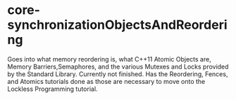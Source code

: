 # core-synchronizationObjectsAndReordering
Goes into what memory reordering is, what C++11 Atomic Objects are, Memory Barriers,Semaphores, and the various Mutexes and Locks provided by the Standard Library.
Currently not finished. Has the Reordering, Fences, and Atomics tutorials done as those are necessary to move onto the Lockless Programming tutorial.
